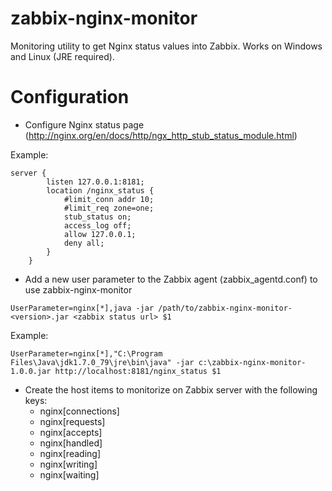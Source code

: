 # zabbix-nginx-monitor
Monitoring utility to get Nginx status values into Zabbix. Works on Windows and Linux (JRE required).

# Configuration

* Configure Nginx status page (http://nginx.org/en/docs/http/ngx_http_stub_status_module.html)

Example:
```
server {		
		listen 127.0.0.1:8181;
		location /nginx_status {
			#limit_conn addr 10;
			#limit_req zone=one;
			stub_status on;
			access_log off;
			allow 127.0.0.1;
			deny all;
		}
	}
```

* Add a new user parameter to the Zabbix agent (zabbix_agentd.conf) to use zabbix-nginx-monitor
```
UserParameter=nginx[*],java -jar /path/to/zabbix-nginx-monitor-<version>.jar <zabbix status url> $1
```

Example:
```
UserParameter=nginx[*],"C:\Program Files\Java\jdk1.7.0_79\jre\bin\java" -jar c:\zabbix-nginx-monitor-1.0.0.jar http://localhost:8181/nginx_status $1
```

* Create the host items to monitorize on Zabbix server with the following keys:
  * nginx[connections]
  * nginx[requests]
  * nginx[accepts]
  * nginx[handled]
  * nginx[reading]
  * nginx[writing]
  * nginx[waiting]
